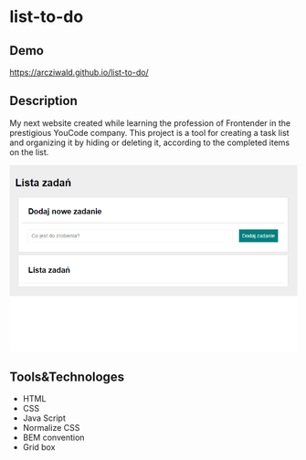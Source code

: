# list-to-do

## Demo

https://arcziwald.github.io/list-to-do/

## Description
My next website created while learning the profession of Frontender in the prestigious YouCode company.
This project is a tool for creating a task list and organizing it by hiding or deleting it, according to the completed items on the list.

![presentation calculator](images/list-to-do.gif)

## Tools&Technologes

- HTML
- CSS
- Java Script
- Normalize CSS
- BEM convention
- Grid box
